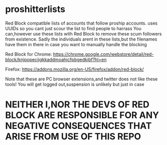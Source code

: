 # proshitterlists
Red Block compatible lists of accounts that follow proship accounts. uses UUIDs so you cant just scour the list to find people to harrass
You can,however use these lists with Red Block to remove these scum followers from existence. Sadly the individuals arent in these lists,but the filenames have them in there in case you want to manually handle the blocking

Red Block for Chrome: https://chrome.google.com/webstore/detail/red-block/knjpopecjigkkaddmoahjcfpbgedkibf?hl=en

Firefox: https://addons.mozilla.org/en-US/firefox/addon/red-block/

Note that these are PC browser extensions,and twitter does not like these tools! You will get logged out,suspension is unlikely but just in case


# NEITHER I,NOR THE DEVS OF RED BLOCK ARE RESPONSIBLE FOR ANY NEGATIVE CONSEQUENCES THAT ARISE FROM USE OF THIS REPO
